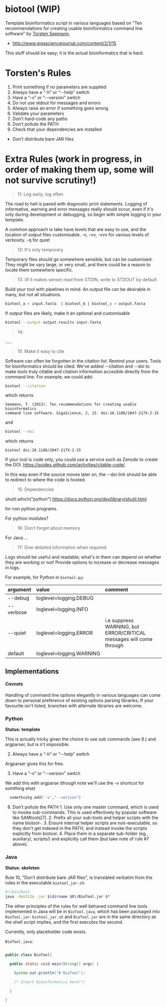 # biotool (WIP)

Template bioinformatics script in various languages based on "Ten recommendations for creating usable bioinformatics command line software" by [Torsten Seemann.](https://twitter.com/torstenseemann)

- http://www.gigasciencejournal.com/content/2/1/15

This stuff should be easy; it is the actual bioinformatics that is hard.


# Torsten's Rules

1. Print something if no parameters are supplied
2. Always have a “-h” or “--help” switch
3. Have a “-v” or “--version” switch
4. Do not use stdout for messages and errors
5. Always raise an error if something goes wrong
6. Validate your parameters
7. Don’t hard-code any paths
8. Don’t pollute the PATH
9. Check that your dependencies are installed
-  Don’t distribute bare JAR files

# Extra Rules (work in progress, in order of making them up, some will not survive scrutiny!)
> 11: Log early, log often

The road to hell is paved with diagnostic print statements. Logging of informative, warning and error messages really should occur, even if it's only during development or debugging, so begin with simple logging in your template.

A common approach is take have levels that are easy to use, and the location of output files customisable. -v, -vv, -vvv for various levels of verbosity. -q for quiet

> 12: It's only temporary

Temporary files should go somewhere sensible, but can be customised. They might be vary large, or very small, and there could be a reason to locate them somewhere specific.

> 13: (If it makes sense) read from STDIN, write to STDOUT by default

Build your tool with pipelines in mind. An output file can be desirable in many, but not all situations.

```bash
biotool_a < input.fasta  | biotool_b | biotool_c > output.fasta
```

If output files are likely, make it an optional and customisable

```bash
biotool --output output.results input.fasta
```

> 14:

.....


> 15: Make it easy to cite

Software can often be forgotten in the citation list. Remind your users. Tools for bioinformatics should be cited.  We've added --citation and --doi to make tools truly citable and citation information accesible directly from the command line.
For example, we could add:

```bash
biotool --citation
```
which returns

```text
Seemann, T. (2013). Ten recommendations for creating usable bioinformatics
command line software. GigaScience, 2, 15. doi:10.1186/2047-217X-2-15
```
and

```bash
biotool --doi
```
which returns

```text
biotool doi:10.1186/2047-217X-2-15
```

If your tool is code only, you could use a service such as Zenodo to create the DOI. https://guides.github.com/activities/citable-code/

In this way even if the source moves later on, the --doi link should be able to redirect to where the code is hosted.

> 15: Dependencies

shutil.which("python")
https://docs.python.org/dev/library/shutil.html

for non python programs.

For python modules?

> 16: Don't forget about memory

For Java....

> 17: Give detailed information when required

Logs should be useful and readable; what's in them can depend on whether they are working or not! Provide options to increase or decrease messages in logs.

For example, for Python in `biotool.py`:

|argument|value|comment|
|:--|:--|:--|
|--debug|     loglevel=logging.DEBUG|
|--verbose|  loglevel=logging.INFO|
| --quiet | loglevel=logging.ERROR | i.e suppress WARNING, but ERROR/CRITICAL messages will come through|
|default|   loglevel=logging.WARNING|


## Implementations


#### *Caveats*


Handling of command line options elegantly in various languages can come down to personal preference of existing options parsing libraries; If your favourite isn't listed, branches with alternate libraries are welcome.

### Python
**Status: template**



  This is actually tricky given the choice to use sub commands (see 8.) and argparser, but is n't impossible.

2. Always have a “-h” or “--help” switch

  Argparser gives this for free.

3. Have a “-v” or “--version” switch

  We add this with argparse (though note we'll use the -v shortcut for somthing else)
  ```python
    somethuihg.add('-v',"--version")
  ```

  8. Don’t pollute the PATH
    1. Use only one master command, which is used to invoke sub-commands. This is used effectively by popular software like SAMtools[7].
    2. Prefix all your sub-tools and helper scripts with the name biotool-.
    3. Ensure internal helper scripts are non-executable, so they don’t get indexed in the PATH, and instead invoke the scripts explicitly from biotool.
    4. Place them in a separate sub-folder (eg., auxiliary/, scripts/) and explicitly call them (but take note of rule #7 above).





### Java
**Status: skeleton**

Rule 10, "Don’t distribute bare JAR files", is translated verbatim from the rules in the executable `biotool_jar.sh`:

```bash
#!/bin/bash
java -Xmx512m -jar $(dirname $0)/BioTool.jar $*
```

The other principles of the rules for well behaved command line tools implemented in Java will be in `BioTool.java`, which has been packaged into `BioTool.jar`. `biotool_jar.sh` and `BioTool.jar` are in the same directory as the shell script implies, and the first executes the second.

Currently, only placeholder code exists.

`BioTool.java`:
```java

public class BioTool{

  public static void main(String[] args) {

    System.out.println("# BioTool");

    /* Insert bioinformatics here!*/

  }

}

```
